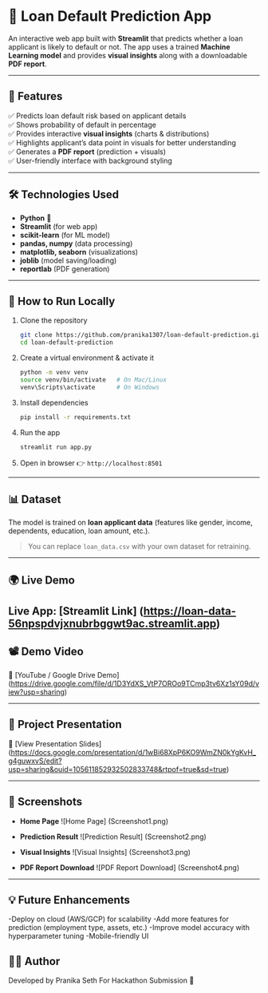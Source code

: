 # 🏦 Loan Default Prediction App  

An interactive web app built with **Streamlit** that predicts whether a loan applicant is likely to default or not. The app uses a trained **Machine Learning model** and provides **visual insights** along with a downloadable **PDF report**.  

---

## 🌟 Features  
✅ Predicts loan default risk based on applicant details  
✅ Shows probability of default in percentage  
✅ Provides interactive **visual insights** (charts & distributions)  
✅ Highlights applicant’s data point in visuals for better understanding  
✅ Generates a **PDF report** (prediction + visuals)  
✅ User-friendly interface with background styling  

---

## 🛠️ Technologies Used  
- **Python** 🐍  
- **Streamlit** (for web app)  
- **scikit-learn** (for ML model)  
- **pandas, numpy** (data processing)  
- **matplotlib, seaborn** (visualizations)  
- **joblib** (model saving/loading)  
- **reportlab** (PDF generation)  

---

## 🚀 How to Run Locally  

1. Clone the repository  
   ```bash
   git clone https://github.com/pranika1307/loan-default-prediction.git
   cd loan-default-prediction
   ```

2. Create a virtual environment & activate it  
   ```bash
   python -m venv venv
   source venv/bin/activate   # On Mac/Linux
   venv\Scripts\activate      # On Windows
   ```

3. Install dependencies  
   ```bash
   pip install -r requirements.txt
   ```

4. Run the app  
   ```bash
   streamlit run app.py
   ```

5. Open in browser 👉 `http://localhost:8501`  

---

## 📊 Dataset  
The model is trained on **loan applicant data** (features like gender, income, dependents, education, loan amount, etc.).  
> You can replace `loan_data.csv` with your own dataset for retraining.  

---

## 🌍 Live Demo  
**Live App**: [Streamlit Link]
(https://loan-data-56npspdvjxnubrbggwt9ac.streamlit.app)  
---

## 📽️ Demo Video  
🎥 [YouTube / Google Drive Demo]
(https://drive.google.com/file/d/1D3YdXS_VtP7OROo9TCmp3tv6Xz1sY09d/view?usp=sharing)  

---

## 📑 Project Presentation  
📂 [View Presentation Slides]
(https://docs.google.com/presentation/d/1wBi68XpP6KO9WmZN0kYgKvH_g4guwxvS/edit?usp=sharing&ouid=105611852932502833748&rtpof=true&sd=true)  

---

## 📸 Screenshots  

- **Home Page**
  ![Home Page]
  (Screenshot1.png)

- **Prediction Result**
  ![Prediction Result]
  (Screenshot2.png)

- **Visual Insights**
  ![Visual Insights]
  (Screenshot3.png)

- **PDF Report Download**
  ![PDF Report Download]
  (Screenshot4.png)


---

## 💡 Future Enhancements

-Deploy on cloud (AWS/GCP) for scalability
-Add more features for prediction (employment type, assets, etc.)
-Improve model accuracy with hyperparameter tuning
-Mobile-friendly UI


## 👨‍💻 Author  
Developed by Pranika Seth 
For Hackathon Submission 🚀  
